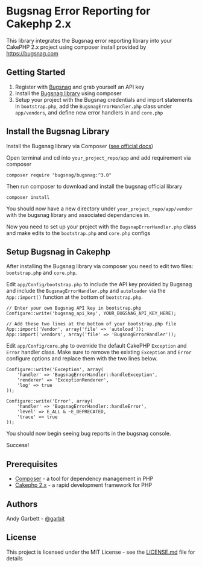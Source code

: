 # Bugsnag Error Reporting for Cakephp 2.x

This library integrates the Bugsnag error reporting library into your CakePHP 2.x project using composer install provided by https://bugsnag.com

## Getting Started
1. Register with [Bugsnag](https://bugsnag.com) and grab yourself an API key
2. Install the [Bugsnag library](https://docs.bugsnag.com/platforms/php/other) using composer
3. Setup your project with the Bugsnag credentials and import statements in `bootstrap.php`, add the `BugsnagErrorHandler.php` class under `app/vendors`, and define new error handlers in and `core.php`

## Install the Bugsnag Library
Install the Bugsnag library via Composer ([see official docs](https://docs.bugsnag.com/platforms/php/other/))

Open terminal and cd into `your_project_repo/app` and add requirement via composer

    composer require "bugsnag/bugsnag:^3.0"

Then run composer to download and install the bugsnag official library

    composer install

You should now have a new directory under `your_project_repo/app/vendor` with the bugsnag library and associated dependancies in.

Now you need to set up your project with the `BugsnapErrorHandler.php` class and make edits to the `bootstrap.php` and `core.php` configs

## Setup Bugsnag in Cakephp
After installing the Bugsnag library via composer you need to edit two files: `bootstrap.php` and `core.php`.

Edit `app/Config/bootstrap.php` to include the API key provided by Bugsnag and include the `BugsnagErrorHandler.php` and `autoloader` via the `App::import()` function at the bottom of `bootstrap.php`.

    // Enter your own Bugsnag API key in bootstrap.php
    Configure::write('bugsnag_api_key', YOUR_BUGSNAG_API_KEY_HERE);

    // Add these two lines at the bottom of your bootstrap.php file
    App::import('Vendor', array('file' => 'autoload'));
    App::import('vendors', array('file' => 'BugsnagErrorHandler'));

Edit `app/Config/core.php` to override the default CakePHP `Exception` and `Error` handler class. Make sure to remove the existing `Exception` and `Error` configure options and replace them with the two lines below.

    Configure::write('Exception', array(
        'handler' => 'BugsnagErrorHandler::handleException',
	    'renderer' => 'ExceptionRenderer',
	    'log' => true
    ));

    Configure::write('Error', array(
        'handler' => 'BugsnagErrorHandler::handleError',
        'level' => E_ALL & ~E_DEPRECATED,
	    'trace' => true
    ));


You should now begin seeing bug reports in the bugsnag console.

Success!

## Prerequisites
* [Composer](https://getcomposer.org) - a tool for dependency management in PHP
* [Cakephp 2.x](https://cakephp.org) - a rapid development framework for PHP

## Authors
Andy Garbett - [@garbit](https://twitter.com/garbit)

## License

This project is licensed under the MIT License - see the [LICENSE.md](LICENSE.md) file for details
